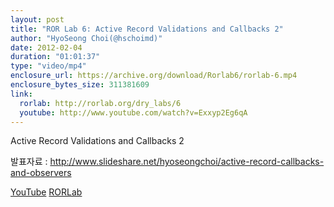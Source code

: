 ```yaml
---
layout: post
title: "ROR Lab 6: Active Record Validations and Callbacks 2"
author: "HyoSeong Choi(@hschoimd)"
date: 2012-02-04
duration: "01:01:37"
type: "video/mp4"
enclosure_url: https://archive.org/download/Rorlab6/rorlab-6.mp4
enclosure_bytes_size: 311381609
link:
  rorlab: http://rorlab.org/dry_labs/6
  youtube: http://www.youtube.com/watch?v=Exxyp2Eg6qA
---
```


<p>Active Record Validations and Callbacks 2</p>

<p>발표자료 : <a href="http://www.slideshare.net/hyoseongchoi/active-record-callbacks-and-observers">http://www.slideshare.net/hyoseongchoi/active-record-callbacks-and-observers</a></p>

<div class="btn-group">
  <a class="btn btn-default btn-xs" href="{{ page.link.youtube }}">YouTube</a>
  <a class="btn btn-default btn-xs" href="{{ page.link.rorlab }}">RORLab</a>
</div>